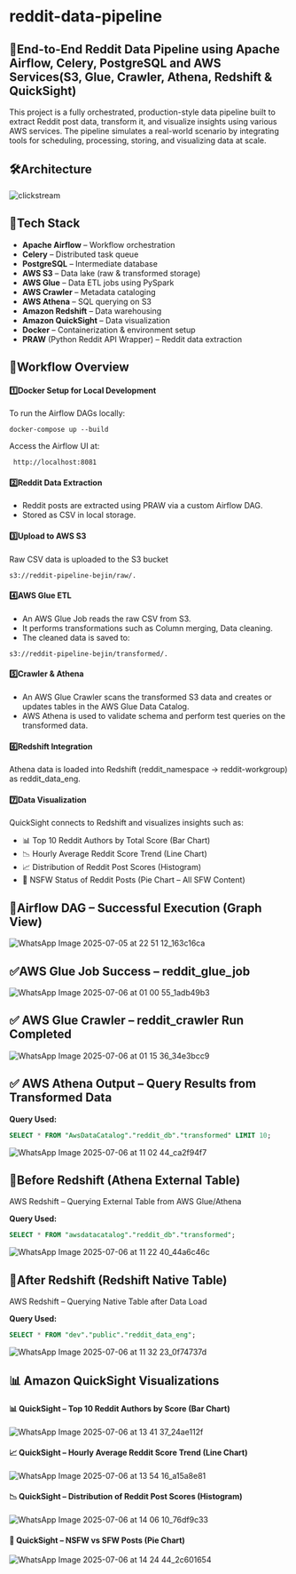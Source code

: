 # reddit-data-pipeline

## 🚀End-to-End Reddit Data Pipeline using Apache Airflow, Celery, PostgreSQL and AWS Services(S3, Glue, Crawler, Athena, Redshift & QuickSight)

This project is a fully orchestrated, production-style data pipeline built to extract Reddit post data, transform it, and visualize insights using various AWS services. The pipeline simulates a real-world scenario by integrating tools for scheduling, processing, storing, and visualizing data at scale.
## 🛠️Architecture
![clickstream](https://github.com/user-attachments/assets/7a7a1943-42dd-4fe9-bed7-1df905546dbd)


## 🧪Tech Stack
- **Apache Airflow** – Workflow orchestration
- **Celery** – Distributed task queue
- **PostgreSQL** – Intermediate database
- **AWS S3** – Data lake (raw & transformed storage)
- **AWS Glue** – Data ETL jobs using PySpark
- **AWS Crawler** – Metadata cataloging
- **AWS Athena** – SQL querying on S3
- **Amazon Redshift** – Data warehousing
- **Amazon QuickSight** – Data visualization
- **Docker** – Containerization & environment setup
- **PRAW** (Python Reddit API Wrapper) – Reddit data extraction

## 🔄Workflow Overview
#### 1️⃣Docker Setup for Local Development
To run the Airflow DAGs locally:
```
docker-compose up --build
```
Access the Airflow UI at:
```
 http://localhost:8081
```
#### 2️⃣Reddit Data Extraction
- Reddit posts are extracted using PRAW via a custom Airflow DAG.
- Stored as CSV in local storage.
#### 3️⃣Upload to AWS S3
Raw CSV data is uploaded to the S3 bucket
```
s3://reddit-pipeline-bejin/raw/.
```

#### 4️⃣AWS Glue ETL
- An AWS Glue Job reads the raw CSV from S3.
- It performs transformations such as Column merging, Data cleaning.
- The cleaned data is saved to:
```
s3://reddit-pipeline-bejin/transformed/.
```

#### 5️⃣Crawler & Athena
- An AWS Glue Crawler scans the transformed S3 data and creates or updates tables in the AWS Glue Data Catalog.
- AWS Athena is used to validate schema and perform test queries on the transformed data.

#### 6️⃣Redshift Integration
Athena data is loaded into Redshift (reddit_namespace → reddit-workgroup) as reddit_data_eng.

#### 7️⃣Data Visualization

QuickSight connects to Redshift and visualizes insights such as:
- 📊 Top 10 Reddit Authors by Total Score (Bar Chart)
- 📉 Hourly Average Reddit Score Trend (Line Chart)
- 📈 Distribution of Reddit Post Scores (Histogram)
- 🥧 NSFW Status of Reddit Posts (Pie Chart – All SFW Content)

## 📸Airflow DAG – Successful Execution (Graph View)
![WhatsApp Image 2025-07-05 at 22 51 12_163c16ca](https://github.com/user-attachments/assets/9c42226d-34f3-4868-b224-7e00d75b90a3)

## ✅AWS Glue Job Success – reddit_glue_job
![WhatsApp Image 2025-07-06 at 01 00 55_1adb49b3](https://github.com/user-attachments/assets/e8c26d7d-13eb-4242-a27e-4fc35c9c2339)

## ✅ AWS Glue Crawler – reddit_crawler Run Completed
![WhatsApp Image 2025-07-06 at 01 15 36_34e3bcc9](https://github.com/user-attachments/assets/93a5218b-94b1-444d-b7d2-1488828f6058)

## ✅ AWS Athena Output – Query Results from Transformed Data
**Query Used:**
```sql
SELECT * FROM "AwsDataCatalog"."reddit_db"."transformed" LIMIT 10;
```
![WhatsApp Image 2025-07-06 at 11 02 44_ca2f94f7](https://github.com/user-attachments/assets/860ccafd-600a-48ce-9faa-3a8a7ea229d9)

## 📄Before Redshift (Athena External Table)
AWS Redshift – Querying External Table from AWS Glue/Athena

**Query Used:**
```sql
SELECT * FROM "awsdatacatalog"."reddit_db"."transformed";
```
![WhatsApp Image 2025-07-06 at 11 22 40_44a6c46c](https://github.com/user-attachments/assets/ed5054db-6ba8-4148-8c3a-cee54ed853e7)

## 📄After Redshift (Redshift Native Table)
AWS Redshift – Querying Native Table after Data Load

**Query Used:**
```sql
SELECT * FROM "dev"."public"."reddit_data_eng";
```
![WhatsApp Image 2025-07-06 at 11 32 23_0f74737d](https://github.com/user-attachments/assets/77134d03-97e7-43bc-bfcd-e704da8bead4)

## 📊 Amazon QuickSight Visualizations
#### 📊 QuickSight – Top 10 Reddit Authors by Score (Bar Chart)
![WhatsApp Image 2025-07-06 at 13 41 37_24ae112f](https://github.com/user-attachments/assets/916c4f7b-eb38-497b-a5d5-0d3f40cce1b3)
 
#### 📈 QuickSight – Hourly Average Reddit Score Trend (Line Chart)
![WhatsApp Image 2025-07-06 at 13 54 16_a15a8e81](https://github.com/user-attachments/assets/f01dbdcd-3646-42c3-ab58-fa039acb2d6d)

#### 📉 QuickSight – Distribution of Reddit Post Scores (Histogram)
![WhatsApp Image 2025-07-06 at 14 06 10_76df9c33](https://github.com/user-attachments/assets/20302789-671a-4bae-833c-a941bd596369)

#### 🥧 QuickSight – NSFW vs SFW Posts (Pie Chart)
![WhatsApp Image 2025-07-06 at 14 24 44_2c601654](https://github.com/user-attachments/assets/d3dc2beb-7c21-4dd5-9a5a-955089fa7eb9)

